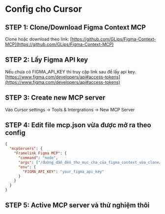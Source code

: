 # Config cho Cursor

## STEP 1: Clone/Download Figma Context MCP

Clone hoặc download theo link: [https://github.com/GLips/Figma-Context-MCP](https://github.com/GLips/Figma-Context-MCP)


## STEP 2: Lấy Figma API key

Nếu chưa có FIGMA_API_KEY thì truy cập link sau để lấy api key.
[https://www.figma.com/developers/api#access-tokens](https://www.figma.com/developers/api#access-tokens)

## STEP 3: Create new MCP server

Vào Cursor settings → Tools & Intergrations → New MCP Server

## STEP 4: Edit file mcp.json vừa được mở ra theo config

```json
{
  "mcpServers": {
    "Framelink Figma MCP": {
      "command": "node",
      "args": ["/đường_dẫn_đến_thư_mục_cha_của_figma_context_vừa_clone/figma-mcp/dist/cli.js", "--figma-api-key=FIGMA_API_KEY", "--stdio"],
      "env": {
        "FIGMA_API_KEY": "your_figma_api_key"
      }
    }
  }
}
```

## STEP 5: Active MCP server và thử nghiệm thôi